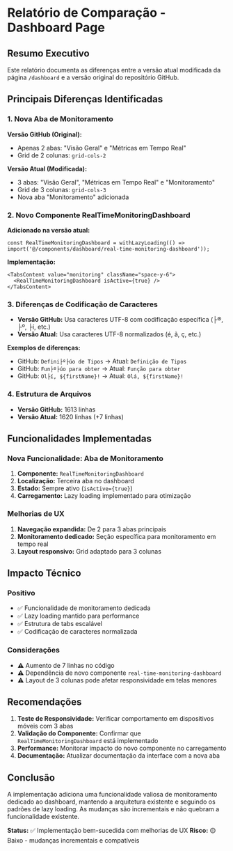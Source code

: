 # Relatório de Comparação - Dashboard Page

## Resumo Executivo
Este relatório documenta as diferenças entre a versão atual modificada da página `/dashboard` e a versão original do repositório GitHub.

## Principais Diferenças Identificadas

### 1. Nova Aba de Monitoramento
**Versão GitHub (Original):**
- Apenas 2 abas: "Visão Geral" e "Métricas em Tempo Real"
- Grid de 2 colunas: `grid-cols-2`

**Versão Atual (Modificada):**
- 3 abas: "Visão Geral", "Métricas em Tempo Real" e "Monitoramento"
- Grid de 3 colunas: `grid-cols-3`
- Nova aba "Monitoramento" adicionada

### 2. Novo Componente RealTimeMonitoringDashboard
**Adicionado na versão atual:**
```tsx
const RealTimeMonitoringDashboard = withLazyLoading(() => import('@/components/dashboard/real-time-monitoring-dashboard'));
```

**Implementação:**
```tsx
<TabsContent value="monitoring" className="space-y-6">
  <RealTimeMonitoringDashboard isActive={true} />
</TabsContent>
```

### 3. Diferenças de Codificação de Caracteres
- **Versão GitHub:** Usa caracteres UTF-8 com codificação específica (├®, ├º, ├í, etc.)
- **Versão Atual:** Usa caracteres UTF-8 normalizados (é, ã, ç, etc.)

**Exemplos de diferenças:**
- GitHub: `Defini├º├úo de Tipos` → Atual: `Definição de Tipos`
- GitHub: `Fun├º├úo para obter` → Atual: `Função para obter`
- GitHub: `Ol├í, ${firstName}!` → Atual: `Olá, ${firstName}!`

### 4. Estrutura de Arquivos
- **Versão GitHub:** 1613 linhas
- **Versão Atual:** 1620 linhas (+7 linhas)

## Funcionalidades Implementadas

### Nova Funcionalidade: Aba de Monitoramento
1. **Componente:** `RealTimeMonitoringDashboard`
2. **Localização:** Terceira aba no dashboard
3. **Estado:** Sempre ativo (`isActive={true}`)
4. **Carregamento:** Lazy loading implementado para otimização

### Melhorias de UX
1. **Navegação expandida:** De 2 para 3 abas principais
2. **Monitoramento dedicado:** Seção específica para monitoramento em tempo real
3. **Layout responsivo:** Grid adaptado para 3 colunas

## Impacto Técnico

### Positivo
- ✅ Funcionalidade de monitoramento dedicada
- ✅ Lazy loading mantido para performance
- ✅ Estrutura de tabs escalável
- ✅ Codificação de caracteres normalizada

### Considerações
- ⚠️ Aumento de 7 linhas no código
- ⚠️ Dependência de novo componente `real-time-monitoring-dashboard`
- ⚠️ Layout de 3 colunas pode afetar responsividade em telas menores

## Recomendações

1. **Teste de Responsividade:** Verificar comportamento em dispositivos móveis com 3 abas
2. **Validação do Componente:** Confirmar que `RealTimeMonitoringDashboard` está implementado
3. **Performance:** Monitorar impacto do novo componente no carregamento
4. **Documentação:** Atualizar documentação da interface com a nova aba

## Conclusão

A implementação adiciona uma funcionalidade valiosa de monitoramento dedicado ao dashboard, mantendo a arquitetura existente e seguindo os padrões de lazy loading. As mudanças são incrementais e não quebram a funcionalidade existente.

**Status:** ✅ Implementação bem-sucedida com melhorias de UX
**Risco:** 🟡 Baixo - mudanças incrementais e compatíveis